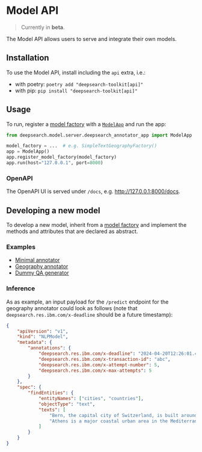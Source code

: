 # Model API

> Currently in **beta**.

The Model API allows users to serve and integrate their own models.

## Installation
To use the Model API, install including the `api`
extra, i.e.:
- with poetry:
`poetry add "deepsearch-toolkit[api]"`
- with pip: `pip install "deepsearch-toolkit[api]"`

## Usage
To run, register a [model factory](factories/) with a
[`ModelApp`](server/deepsearch_annotator_app.py) and run the app:
```python
from deepsearch.model.server.deepsearch_annotator_app import ModelApp

model_factory = ...  # e.g. SimpleTextGeographyFactory()
app = ModelApp()
app.register_model_factory(model_factory)
app.run(host="127.0.0.1", port=8000)
```

### OpenAPI

The OpenAPI UI is served under `/docs`, e.g. http://127.0.0.1:8000/docs.

## Developing a new model
To develop a new model, inherit from a [model factory](factories/) and implement the
methods and attributes that are declared as abstract.

### Examples
- [Minimal annotator](examples/minimal_annotator)
- [Geography annotator](examples/simple_text_geography_annotator/)
- [Dummy QA generator](examples/dummy_qa_generator/)

### Inference
As as example, an input payload for the `/predict` endpoint for the geography annotator
could look as follows (note that `deepsearch.res.ibm.com/x-deadline` should be a
future timestamp):
```json
{
    "apiVersion": "v1",
    "kind": "NLPModel",
    "metadata": {
        "annotations": {
            "deepsearch.res.ibm.com/x-deadline": "2024-04-20T12:26:01.479484+00:00",
            "deepsearch.res.ibm.com/x-transaction-id": "abc",
            "deepsearch.res.ibm.com/x-attempt-number": 5,
            "deepsearch.res.ibm.com/x-max-attempts": 5
        }
    },
    "spec": {
        "findEntities": {
            "entityNames": ["cities", "countries"],
            "objectType": "text",
            "texts": [
                "Bern, the capital city of Switzerland, is built around a crook in the Aare River.",
                "Athens is a major coastal urban area in the Mediterranean and is both the capital and largest city of Greece."
            ]
        }
    }
}
```
